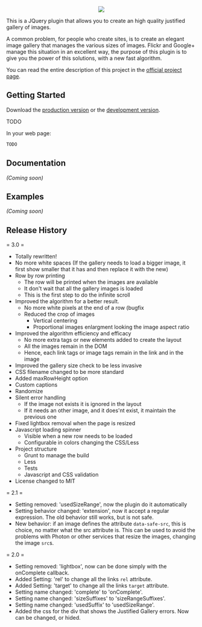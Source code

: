 <div align="center">
  <a href="http://miromannino.com/projects/justified-gallery/" target="_blank">
    <img src="https://raw.github.com/miromannino/Justified-Gallery/gh-imgs/jgcover.png" />
  </a>
</div>

This is a JQuery plugin that allows you to create an high quality justified gallery of images. 

A common problem, for people who create sites, is to create an elegant image gallery that manages 
the various sizes of images. Flickr and Google+ manage this situation in an excellent way, 
the purpose of this plugin is to give you the power of this solutions, with a new fast algorithm.

You can read the entire description of this project 
in the <a href="http://miromannino.com/projects/justified-gallery/">official project page</a>.

## Getting Started
Download the [production version][min] or the [development version][max].

[min]: https://raw.github.com/miro/Justified-Gallery/master/dist/justifiedGallery.min.js
[max]: https://raw.github.com/miro/Justified-Gallery/master/dist/justifiedGallery.js
TODO

In your web page:

```html
TODO
```

## Documentation
_(Coming soon)_

## Examples
_(Coming soon)_

## Release History

= 3.0 =

* Totally rewritten!
* No more white spaces (If the gallery needs to load a bigger image, it first show smaller that it has and then replace it with the new)
* Row by row printing
	* The row will be printed when the images are available 
	* It don't wait that all the gallery images is loaded
	* This is the first step to do the infinite scroll
* Improved the algorithm for a better result. 
	* No more white pixels at the end of a row (bugfix
	* Reduced the crop of images 
		* Vertical centering
		* Proportional images enlargment looking the image aspect ratio
* Improved the algorithm efficiency and efficacy
	* No more extra tags or new elements added to create the layout
	* All the images remain in the DOM
	* Hence, each link tags or image tags remain in the link and in the image
* Improved the gallery size check to be less invasive
* CSS filename changed to be more standard
* Added maxRowHeight option
* Custom captions
* Randomize
* Silent error handling
	* If the image not exists it is ignored in the layout
	* If it needs an other image, and it does'nt exist, it maintain the previous one
* Fixed lightbox removal when the page is resized
* Javascript loading spinner
	* Visible when a new row needs to be loaded
	* Configurable in colors changing the CSS/Less
* Project structure
	* Grunt to manage the build
	* Less
	* Tests
	* Javascript and CSS validation
* License changed to MIT

= 2.1 = 

* Setting removed: 'usedSizeRange', now the plugin do it automatically
* Setting behavior changed: 'extension', now it accept a regular expression. The old behavior still works, but is not safe.
* New behavior: if an image defines the attribute `data-safe-src`, this is choice, no matter what the src attribute is. This can be used to avoid the problems with Photon or other services that resize the images, changing the image `src`s.

= 2.0 =

* Setting removed: 'lightbox', now can be done simply with the onComplete callback.
* Added Setting: 'rel' to change all the links `rel` attribute.
* Added Setting: 'target' to change all the links `target` attribute.
* Setting name changed: 'complete' to 'onComplete'.
* Setting name changed: 'sizeSuffixes' to 'sizeRangeSuffixes'.
* Setting name changed: 'usedSuffix' to 'usedSizeRange'.
* Added the css for the div that shows the Justified Gallery errors. Now can be changed, or hided.

